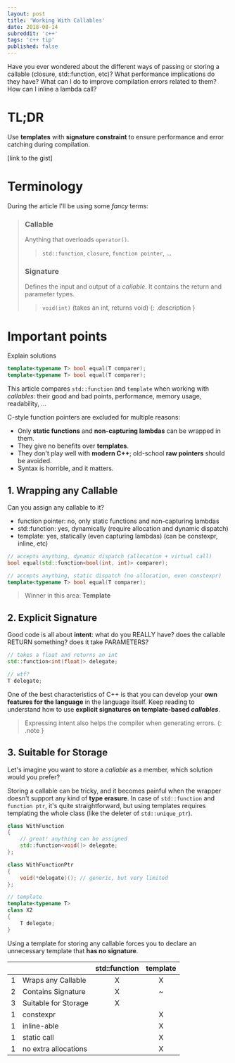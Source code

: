 ```yaml
---
layout: post
title: 'Working With Callables'
date: 2018-08-14
subreddit: 'c++'
tags: 'c++ tip'
published: false
---
```


Have you ever wondered about the different ways of passing or storing a callable (closure, std::function, etc)? What performance implications do they have? What can I do to improve compilation errors related to them? How can I inline a lambda call?

<!-- more -->

# TL;DR

Use **templates** with **signature constraint** to ensure performance and error catching during compilation.

[link to the gist]

# Terminology

During the article I'll be using some *fancy* terms:

> ### Callable
> Anything that overloads `operator()`.<br/>
>> `std::function`, `closure`, `function pointer`, ...
>
> ### Signature
> Defines the input and output of a *callable*. It contains the return and parameter types.<br/>
>> `void(int)` (takes an int, returns void)
{: .description }

# Important points

Explain solutions

```cpp
template<typename T> bool equal(T comparer);
template<typename T> bool equal(T comparer);
```

This article compares `std::function` and `template` when working with *callables*: their good and bad points, performance, memory usage, readability, ...

C-style function pointers are excluded for multiple reasons:
* Only **static functions** and **non-capturing lambdas** can be wrapped in them.
* They give no benefits over **templates**.
* They don't play well with **modern C++**; old-school **raw pointers** should be avoided.
* Syntax is horrible, and it matters.

## 1. Wrapping any Callable

Can you assign any callable to it?

- function pointer: no, only static functions and non-capturing lambdas
- std::function: yes, dynamically (require allocation and dynamic dispatch)
- template: yes, statically (even capturing lambdas) (can be constexpr, inline, etc)

```cpp
// accepts anything, dynamic dispatch (allocation + virtual call)
bool equal(std::function<bool(int, int)> comparer);

// accepts anything, static dispatch (no allocation, even constexpr)
template<typename T> bool equal(T comparer);
```

> Winner in this area: **Template**

## 2. Explicit Signature

Good code is all about **intent**: what do you REALLY have? does the callable RETURN something? does it take PARAMETERS?

```cpp
// takes a float and returns an int
std::function<int(float)> delegate; 

// wtf?
T delegate;
```

One of the best characteristics of C++ is that you can develop your **own features for the language** in the language itself. Keep reading to understand how to use **explicit signatures on template-based *callables***.

> Expressing intent also helps the compiler when generating errors.
{: .note }

## 3. Suitable for Storage

Let's imagine you want to store a *callable* as a member, which solution would you prefer?

Storing a callable can be tricky, and it becomes painful when the wrapper doesn't support any kind of **type erasure**. In case of `std::function` and `function ptr`, it's quite straightforward, but using templates requires templating the whole class (like the deleter of `std::unique_ptr`).

```cpp
class WithFunction
{
    // great! anything can be assigned
    std::function<void()> delegate;
};

class WithFunctionPtr
{
    void(*delegate)(); // generic, but very limited
};

// template
template<typename T>
class X2
{
    T delegate;
}
```

Using a template for storing any callable forces you to declare an unnecessary template that **has no signature**.

<table>
    <thead>
        <tr>
            <th colspan="2"></th>
            <th>std::function</th>
            <th>template</th>
        </tr>
    </thead>
    <tbody>
        <tr>
            <td>1</td>
            <td>Wraps any Callable</td>
            <td align="center">X</td>
            <td align="center">X</td>
        </tr>
        <tr>
            <td>2</td>
            <td>Contains Signature</td>
            <td align="center">X</td>
            <td align="center">~</td>
        </tr>
        <tr>
            <td>3</td>
            <td>Suitable for Storage</td>
            <td align="center">X</td>
            <td align="center"></td>
        </tr>
        <tr>
            <td>1</td>
            <td>constexpr</td>
            <td align="center"></td>
            <td align="center">X</td>
        </tr>
        <tr>
            <td>1</td>
            <td>inline-able</td>
            <td align="center"></td>
            <td align="center">X</td>
        </tr>
        <tr>
            <td>1</td>
            <td>static call</td>
            <td align="center"></td>
            <td align="center">X</td>
        </tr>
        <tr>
            <td>1</td>
            <td>no extra allocations</td>
            <td align="center"></td>
            <td align="center">X</td>
        </tr>
    </tbody>
</table>

